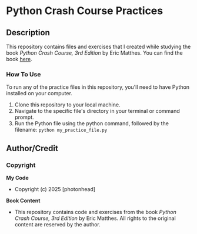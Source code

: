 # Python Crash Course Practices

## Description
This repository contains files and exercises that I created while studying the book *Python Crash Course, 3rd Edition* by Eric Matthes. You can find the book [here](https://a.co/d/8CKwHSy).

### How To Use
To run any of the practice files in this repository, you'll need to have Python installed on your computer.
1. Clone this repository to your local machine.
2. Navigate to the specific file's directory in your terminal or command prompt.
3. Run the Python file using the python command, followed by the filename:
`python my_practice_file.py`

## Author/Credit
### Copyright

**My Code**
- Copyright (c) 2025 [photonhead]

**Book Content**
- This repository contains code and exercises from the book *Python Crash Course, 3rd Edition* by Eric Matthes. All rights to the original content are reserved by the author.